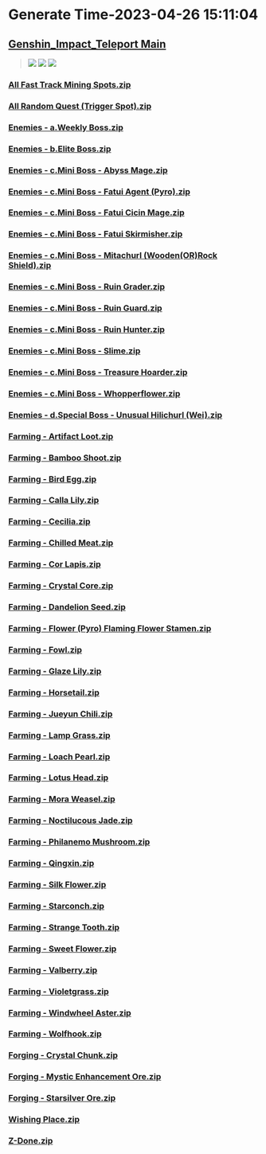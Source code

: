 # Generate Time-2023-04-26 15:11:04

## [Genshin_Impact_Teleport Main](https://github.com/Sam5440/Genshin_Impact_Teleport)

>![](https://komarev.com/ghpvc/?username=done439)
>![](https://komarev.com/ghpvc/?username=done438)
>![](https://komarev.com/ghpvc/?username=done437)

### [All Fast Track Mining Spots.zip](https://raw.githubusercontent.com/Sam5440/Genshin_Impact_Teleport/download/OptimizationCollectionPackage/%5BOld%5DTeleportsALL%28Version_2.8%29/English/Locs/Genshin/All%20Fast%20Track%20Mining%20Spots.zip)

### [All Random Quest (Trigger Spot).zip](https://raw.githubusercontent.com/Sam5440/Genshin_Impact_Teleport/download/OptimizationCollectionPackage/%5BOld%5DTeleportsALL%28Version_2.8%29/English/Locs/Genshin/All%20Random%20Quest%20%28Trigger%20Spot%29.zip)

### [Enemies - a.Weekly Boss.zip](https://raw.githubusercontent.com/Sam5440/Genshin_Impact_Teleport/download/OptimizationCollectionPackage/%5BOld%5DTeleportsALL%28Version_2.8%29/English/Locs/Genshin/Enemies%20-%20a.Weekly%20Boss.zip)

### [Enemies - b.Elite Boss.zip](https://raw.githubusercontent.com/Sam5440/Genshin_Impact_Teleport/download/OptimizationCollectionPackage/%5BOld%5DTeleportsALL%28Version_2.8%29/English/Locs/Genshin/Enemies%20-%20b.Elite%20Boss.zip)

### [Enemies - c.Mini Boss - Abyss Mage.zip](https://raw.githubusercontent.com/Sam5440/Genshin_Impact_Teleport/download/OptimizationCollectionPackage/%5BOld%5DTeleportsALL%28Version_2.8%29/English/Locs/Genshin/Enemies%20-%20c.Mini%20Boss%20-%20Abyss%20Mage.zip)

### [Enemies - c.Mini Boss - Fatui Agent (Pyro).zip](https://raw.githubusercontent.com/Sam5440/Genshin_Impact_Teleport/download/OptimizationCollectionPackage/%5BOld%5DTeleportsALL%28Version_2.8%29/English/Locs/Genshin/Enemies%20-%20c.Mini%20Boss%20-%20Fatui%20Agent%20%28Pyro%29.zip)

### [Enemies - c.Mini Boss - Fatui Cicin Mage.zip](https://raw.githubusercontent.com/Sam5440/Genshin_Impact_Teleport/download/OptimizationCollectionPackage/%5BOld%5DTeleportsALL%28Version_2.8%29/English/Locs/Genshin/Enemies%20-%20c.Mini%20Boss%20-%20Fatui%20Cicin%20Mage.zip)

### [Enemies - c.Mini Boss - Fatui Skirmisher.zip](https://raw.githubusercontent.com/Sam5440/Genshin_Impact_Teleport/download/OptimizationCollectionPackage/%5BOld%5DTeleportsALL%28Version_2.8%29/English/Locs/Genshin/Enemies%20-%20c.Mini%20Boss%20-%20Fatui%20Skirmisher.zip)

### [Enemies - c.Mini Boss - Mitachurl (Wooden(OR)Rock Shield).zip](https://raw.githubusercontent.com/Sam5440/Genshin_Impact_Teleport/download/OptimizationCollectionPackage/%5BOld%5DTeleportsALL%28Version_2.8%29/English/Locs/Genshin/Enemies%20-%20c.Mini%20Boss%20-%20Mitachurl%20%28Wooden%28OR%29Rock%20Shield%29.zip)

### [Enemies - c.Mini Boss - Ruin Grader.zip](https://raw.githubusercontent.com/Sam5440/Genshin_Impact_Teleport/download/OptimizationCollectionPackage/%5BOld%5DTeleportsALL%28Version_2.8%29/English/Locs/Genshin/Enemies%20-%20c.Mini%20Boss%20-%20Ruin%20Grader.zip)

### [Enemies - c.Mini Boss - Ruin Guard.zip](https://raw.githubusercontent.com/Sam5440/Genshin_Impact_Teleport/download/OptimizationCollectionPackage/%5BOld%5DTeleportsALL%28Version_2.8%29/English/Locs/Genshin/Enemies%20-%20c.Mini%20Boss%20-%20Ruin%20Guard.zip)

### [Enemies - c.Mini Boss - Ruin Hunter.zip](https://raw.githubusercontent.com/Sam5440/Genshin_Impact_Teleport/download/OptimizationCollectionPackage/%5BOld%5DTeleportsALL%28Version_2.8%29/English/Locs/Genshin/Enemies%20-%20c.Mini%20Boss%20-%20Ruin%20Hunter.zip)

### [Enemies - c.Mini Boss - Slime.zip](https://raw.githubusercontent.com/Sam5440/Genshin_Impact_Teleport/download/OptimizationCollectionPackage/%5BOld%5DTeleportsALL%28Version_2.8%29/English/Locs/Genshin/Enemies%20-%20c.Mini%20Boss%20-%20Slime.zip)

### [Enemies - c.Mini Boss - Treasure Hoarder.zip](https://raw.githubusercontent.com/Sam5440/Genshin_Impact_Teleport/download/OptimizationCollectionPackage/%5BOld%5DTeleportsALL%28Version_2.8%29/English/Locs/Genshin/Enemies%20-%20c.Mini%20Boss%20-%20Treasure%20Hoarder.zip)

### [Enemies - c.Mini Boss - Whopperflower.zip](https://raw.githubusercontent.com/Sam5440/Genshin_Impact_Teleport/download/OptimizationCollectionPackage/%5BOld%5DTeleportsALL%28Version_2.8%29/English/Locs/Genshin/Enemies%20-%20c.Mini%20Boss%20-%20Whopperflower.zip)

### [Enemies - d.Special Boss - Unusual Hilichurl (Wei).zip](https://raw.githubusercontent.com/Sam5440/Genshin_Impact_Teleport/download/OptimizationCollectionPackage/%5BOld%5DTeleportsALL%28Version_2.8%29/English/Locs/Genshin/Enemies%20-%20d.Special%20Boss%20-%20Unusual%20Hilichurl%20%28Wei%29.zip)

### [Farming - Artifact Loot.zip](https://raw.githubusercontent.com/Sam5440/Genshin_Impact_Teleport/download/OptimizationCollectionPackage/%5BOld%5DTeleportsALL%28Version_2.8%29/English/Locs/Genshin/Farming%20-%20Artifact%20Loot.zip)

### [Farming - Bamboo Shoot.zip](https://raw.githubusercontent.com/Sam5440/Genshin_Impact_Teleport/download/OptimizationCollectionPackage/%5BOld%5DTeleportsALL%28Version_2.8%29/English/Locs/Genshin/Farming%20-%20Bamboo%20Shoot.zip)

### [Farming - Bird Egg.zip](https://raw.githubusercontent.com/Sam5440/Genshin_Impact_Teleport/download/OptimizationCollectionPackage/%5BOld%5DTeleportsALL%28Version_2.8%29/English/Locs/Genshin/Farming%20-%20Bird%20Egg.zip)

### [Farming - Calla Lily.zip](https://raw.githubusercontent.com/Sam5440/Genshin_Impact_Teleport/download/OptimizationCollectionPackage/%5BOld%5DTeleportsALL%28Version_2.8%29/English/Locs/Genshin/Farming%20-%20Calla%20Lily.zip)

### [Farming - Cecilia.zip](https://raw.githubusercontent.com/Sam5440/Genshin_Impact_Teleport/download/OptimizationCollectionPackage/%5BOld%5DTeleportsALL%28Version_2.8%29/English/Locs/Genshin/Farming%20-%20Cecilia.zip)

### [Farming - Chilled Meat.zip](https://raw.githubusercontent.com/Sam5440/Genshin_Impact_Teleport/download/OptimizationCollectionPackage/%5BOld%5DTeleportsALL%28Version_2.8%29/English/Locs/Genshin/Farming%20-%20Chilled%20Meat.zip)

### [Farming - Cor Lapis.zip](https://raw.githubusercontent.com/Sam5440/Genshin_Impact_Teleport/download/OptimizationCollectionPackage/%5BOld%5DTeleportsALL%28Version_2.8%29/English/Locs/Genshin/Farming%20-%20Cor%20Lapis.zip)

### [Farming - Crystal Core.zip](https://raw.githubusercontent.com/Sam5440/Genshin_Impact_Teleport/download/OptimizationCollectionPackage/%5BOld%5DTeleportsALL%28Version_2.8%29/English/Locs/Genshin/Farming%20-%20Crystal%20Core.zip)

### [Farming - Dandelion Seed.zip](https://raw.githubusercontent.com/Sam5440/Genshin_Impact_Teleport/download/OptimizationCollectionPackage/%5BOld%5DTeleportsALL%28Version_2.8%29/English/Locs/Genshin/Farming%20-%20Dandelion%20Seed.zip)

### [Farming - Flower (Pyro) Flaming Flower Stamen.zip](https://raw.githubusercontent.com/Sam5440/Genshin_Impact_Teleport/download/OptimizationCollectionPackage/%5BOld%5DTeleportsALL%28Version_2.8%29/English/Locs/Genshin/Farming%20-%20Flower%20%28Pyro%29%20Flaming%20Flower%20Stamen.zip)

### [Farming - Fowl.zip](https://raw.githubusercontent.com/Sam5440/Genshin_Impact_Teleport/download/OptimizationCollectionPackage/%5BOld%5DTeleportsALL%28Version_2.8%29/English/Locs/Genshin/Farming%20-%20Fowl.zip)

### [Farming - Glaze Lily.zip](https://raw.githubusercontent.com/Sam5440/Genshin_Impact_Teleport/download/OptimizationCollectionPackage/%5BOld%5DTeleportsALL%28Version_2.8%29/English/Locs/Genshin/Farming%20-%20Glaze%20Lily.zip)

### [Farming - Horsetail.zip](https://raw.githubusercontent.com/Sam5440/Genshin_Impact_Teleport/download/OptimizationCollectionPackage/%5BOld%5DTeleportsALL%28Version_2.8%29/English/Locs/Genshin/Farming%20-%20Horsetail.zip)

### [Farming - Jueyun Chili.zip](https://raw.githubusercontent.com/Sam5440/Genshin_Impact_Teleport/download/OptimizationCollectionPackage/%5BOld%5DTeleportsALL%28Version_2.8%29/English/Locs/Genshin/Farming%20-%20Jueyun%20Chili.zip)

### [Farming - Lamp Grass.zip](https://raw.githubusercontent.com/Sam5440/Genshin_Impact_Teleport/download/OptimizationCollectionPackage/%5BOld%5DTeleportsALL%28Version_2.8%29/English/Locs/Genshin/Farming%20-%20Lamp%20Grass.zip)

### [Farming - Loach Pearl.zip](https://raw.githubusercontent.com/Sam5440/Genshin_Impact_Teleport/download/OptimizationCollectionPackage/%5BOld%5DTeleportsALL%28Version_2.8%29/English/Locs/Genshin/Farming%20-%20Loach%20Pearl.zip)

### [Farming - Lotus Head.zip](https://raw.githubusercontent.com/Sam5440/Genshin_Impact_Teleport/download/OptimizationCollectionPackage/%5BOld%5DTeleportsALL%28Version_2.8%29/English/Locs/Genshin/Farming%20-%20Lotus%20Head.zip)

### [Farming - Mora Weasel.zip](https://raw.githubusercontent.com/Sam5440/Genshin_Impact_Teleport/download/OptimizationCollectionPackage/%5BOld%5DTeleportsALL%28Version_2.8%29/English/Locs/Genshin/Farming%20-%20Mora%20Weasel.zip)

### [Farming - Noctilucous Jade.zip](https://raw.githubusercontent.com/Sam5440/Genshin_Impact_Teleport/download/OptimizationCollectionPackage/%5BOld%5DTeleportsALL%28Version_2.8%29/English/Locs/Genshin/Farming%20-%20Noctilucous%20Jade.zip)

### [Farming - Philanemo Mushroom.zip](https://raw.githubusercontent.com/Sam5440/Genshin_Impact_Teleport/download/OptimizationCollectionPackage/%5BOld%5DTeleportsALL%28Version_2.8%29/English/Locs/Genshin/Farming%20-%20Philanemo%20Mushroom.zip)

### [Farming - Qingxin.zip](https://raw.githubusercontent.com/Sam5440/Genshin_Impact_Teleport/download/OptimizationCollectionPackage/%5BOld%5DTeleportsALL%28Version_2.8%29/English/Locs/Genshin/Farming%20-%20Qingxin.zip)

### [Farming - Silk Flower.zip](https://raw.githubusercontent.com/Sam5440/Genshin_Impact_Teleport/download/OptimizationCollectionPackage/%5BOld%5DTeleportsALL%28Version_2.8%29/English/Locs/Genshin/Farming%20-%20Silk%20Flower.zip)

### [Farming - Starconch.zip](https://raw.githubusercontent.com/Sam5440/Genshin_Impact_Teleport/download/OptimizationCollectionPackage/%5BOld%5DTeleportsALL%28Version_2.8%29/English/Locs/Genshin/Farming%20-%20Starconch.zip)

### [Farming - Strange Tooth.zip](https://raw.githubusercontent.com/Sam5440/Genshin_Impact_Teleport/download/OptimizationCollectionPackage/%5BOld%5DTeleportsALL%28Version_2.8%29/English/Locs/Genshin/Farming%20-%20Strange%20Tooth.zip)

### [Farming - Sweet Flower.zip](https://raw.githubusercontent.com/Sam5440/Genshin_Impact_Teleport/download/OptimizationCollectionPackage/%5BOld%5DTeleportsALL%28Version_2.8%29/English/Locs/Genshin/Farming%20-%20Sweet%20Flower.zip)

### [Farming - Valberry.zip](https://raw.githubusercontent.com/Sam5440/Genshin_Impact_Teleport/download/OptimizationCollectionPackage/%5BOld%5DTeleportsALL%28Version_2.8%29/English/Locs/Genshin/Farming%20-%20Valberry.zip)

### [Farming - Violetgrass.zip](https://raw.githubusercontent.com/Sam5440/Genshin_Impact_Teleport/download/OptimizationCollectionPackage/%5BOld%5DTeleportsALL%28Version_2.8%29/English/Locs/Genshin/Farming%20-%20Violetgrass.zip)

### [Farming - Windwheel Aster.zip](https://raw.githubusercontent.com/Sam5440/Genshin_Impact_Teleport/download/OptimizationCollectionPackage/%5BOld%5DTeleportsALL%28Version_2.8%29/English/Locs/Genshin/Farming%20-%20Windwheel%20Aster.zip)

### [Farming - Wolfhook.zip](https://raw.githubusercontent.com/Sam5440/Genshin_Impact_Teleport/download/OptimizationCollectionPackage/%5BOld%5DTeleportsALL%28Version_2.8%29/English/Locs/Genshin/Farming%20-%20Wolfhook.zip)

### [Forging - Crystal Chunk.zip](https://raw.githubusercontent.com/Sam5440/Genshin_Impact_Teleport/download/OptimizationCollectionPackage/%5BOld%5DTeleportsALL%28Version_2.8%29/English/Locs/Genshin/Forging%20-%20Crystal%20Chunk.zip)

### [Forging - Mystic Enhancement Ore.zip](https://raw.githubusercontent.com/Sam5440/Genshin_Impact_Teleport/download/OptimizationCollectionPackage/%5BOld%5DTeleportsALL%28Version_2.8%29/English/Locs/Genshin/Forging%20-%20Mystic%20Enhancement%20Ore.zip)

### [Forging - Starsilver Ore.zip](https://raw.githubusercontent.com/Sam5440/Genshin_Impact_Teleport/download/OptimizationCollectionPackage/%5BOld%5DTeleportsALL%28Version_2.8%29/English/Locs/Genshin/Forging%20-%20Starsilver%20Ore.zip)

### [Wishing Place.zip](https://raw.githubusercontent.com/Sam5440/Genshin_Impact_Teleport/download/OptimizationCollectionPackage/%5BOld%5DTeleportsALL%28Version_2.8%29/English/Locs/Genshin/Wishing%20Place.zip)

### [Z-Done.zip](https://raw.githubusercontent.com/Sam5440/Genshin_Impact_Teleport/download/OptimizationCollectionPackage/%5BOld%5DTeleportsALL%28Version_2.8%29/English/Locs/Genshin/Z-Done.zip)

